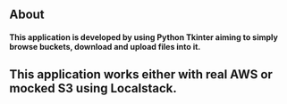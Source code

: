 ## About  

#### This application is developed by using Python Tkinter aiming to simply browse buckets, download and upload files into it.
This application works either with real AWS or mocked S3 using Localstack.  
------
